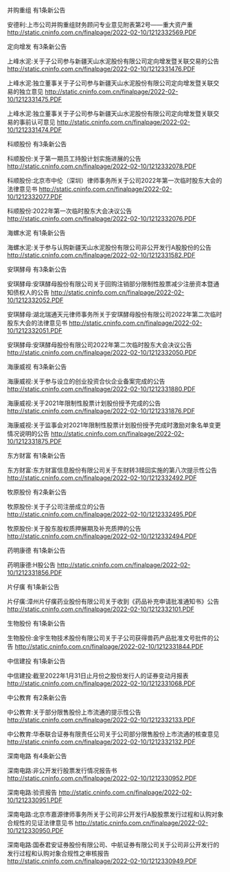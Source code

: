 并购重组 有1条新公告 

安德利:上市公司并购重组财务顾问专业意见附表第2号——重大资产重 http://static.cninfo.com.cn/finalpage/2022-02-10/1212332569.PDF 

定向增发 有3条新公告 

上峰水泥:关于子公司参与新疆天山水泥股份有限公司定向增发暨关联交易的公告 http://static.cninfo.com.cn/finalpage/2022-02-10/1212331476.PDF 

上峰水泥:独立董事关于子公司参与新疆天山水泥股份有限公司定向增发暨关联交易的独立意见 http://static.cninfo.com.cn/finalpage/2022-02-10/1212331475.PDF 

上峰水泥:独立董事关于子公司参与新疆天山水泥股份有限公司定向增发暨关联交易的事前认可意见 http://static.cninfo.com.cn/finalpage/2022-02-10/1212331474.PDF 

科顺股份 有3条新公告 

科顺股份:关于第一期员工持股计划实施进展的公告 http://static.cninfo.com.cn/finalpage/2022-02-10/1212332078.PDF 

科顺股份:北京市中伦（深圳）律师事务所关于公司2022年第一次临时股东大会的法律意见书 http://static.cninfo.com.cn/finalpage/2022-02-10/1212332077.PDF 

科顺股份:2022年第一次临时股东大会决议公告 http://static.cninfo.com.cn/finalpage/2022-02-10/1212332076.PDF 

海螺水泥 有1条新公告 

海螺水泥:关于参与认购新疆天山水泥股份有限公司非公开发行A股股份的公告 http://static.cninfo.com.cn/finalpage/2022-02-10/1212331582.PDF 

安琪酵母 有3条新公告 

安琪酵母:安琪酵母股份有限公司关于回购注销部分限制性股票减少注册资本暨通知债权人的公告 http://static.cninfo.com.cn/finalpage/2022-02-10/1212332052.PDF 

安琪酵母:湖北瑞通天元律师事务所关于安琪酵母股份有限公司2022年第二次临时股东大会的法律意见书 http://static.cninfo.com.cn/finalpage/2022-02-10/1212332051.PDF 

安琪酵母:安琪酵母股份有限公司2022年第二次临时股东大会决议公告 http://static.cninfo.com.cn/finalpage/2022-02-10/1212332050.PDF 

海康威视 有3条新公告 

海康威视:关于参与设立的创业投资合伙企业备案完成的公告 http://static.cninfo.com.cn/finalpage/2022-02-10/1212331880.PDF 

海康威视:关于2021年限制性股票计划股份授予完成的公告 http://static.cninfo.com.cn/finalpage/2022-02-10/1212331876.PDF 

海康威视:关于监事会对2021年限制性股票计划股份授予完成时激励对象名单变更情况说明的公告 http://static.cninfo.com.cn/finalpage/2022-02-10/1212331875.PDF 

东方财富 有1条新公告 

东方财富:东方财富信息股份有限公司关于东财转3赎回实施的第八次提示性公告 http://static.cninfo.com.cn/finalpage/2022-02-10/1212332492.PDF 

牧原股份 有2条新公告 

牧原股份:关于子公司注册成立的公告 http://static.cninfo.com.cn/finalpage/2022-02-10/1212332495.PDF 

牧原股份:关于股东股权质押展期及补充质押的公告 http://static.cninfo.com.cn/finalpage/2022-02-10/1212332494.PDF 

药明康德 有1条新公告 

药明康德:H股公告 http://static.cninfo.com.cn/finalpage/2022-02-10/1212331856.PDF 

片仔癀 有1条新公告 

片仔癀:漳州片仔癀药业股份有限公司关于收到《药品补充申请批准通知书》公告 http://static.cninfo.com.cn/finalpage/2022-02-10/1212332101.PDF 

生物股份 有1条新公告 

生物股份:金宇生物技术股份有限公司关于子公司获得兽药产品批准文号批件的公告 http://static.cninfo.com.cn/finalpage/2022-02-10/1212331844.PDF 

中信建投 有1条新公告 

中信建投:截至2022年1月31日止月份之股份发行人的证券变动月报表 http://static.cninfo.com.cn/finalpage/2022-02-10/1212331068.PDF 

中公教育 有2条新公告 

中公教育:关于部分限售股份上市流通的提示性公告 http://static.cninfo.com.cn/finalpage/2022-02-10/1212332133.PDF 

中公教育:华泰联合证券有限责任公司关于公司部分限售股份上市流通的核查意见 http://static.cninfo.com.cn/finalpage/2022-02-10/1212332132.PDF 

深南电路 有4条新公告 

深南电路:非公开发行股票发行情况报告书 http://static.cninfo.com.cn/finalpage/2022-02-10/1212330952.PDF 

深南电路:验资报告 http://static.cninfo.com.cn/finalpage/2022-02-10/1212330951.PDF 

深南电路:北京市嘉源律师事务所关于公司非公开发行A股股票发行过程和认购对象合规性的见证法律意见书 http://static.cninfo.com.cn/finalpage/2022-02-10/1212330950.PDF 

深南电路:国泰君安证券股份有限公司、中航证券有限公司关于公司非公开发行的发行过程和认购对象合规性之审核报告 http://static.cninfo.com.cn/finalpage/2022-02-10/1212330949.PDF 

